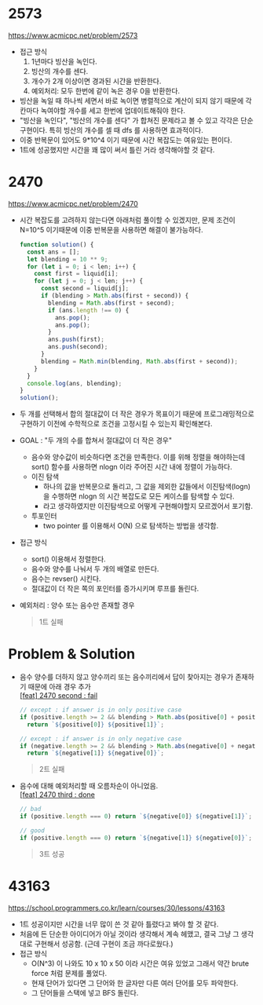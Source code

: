 # 2573

https://www.acmicpc.net/problem/2573

- 접근 방식
  1. 1년마다 빙산을 녹인다.
  2. 빙산의 개수를 센다.
  3. 개수가 2개 이상이면 경과된 시간을 반환한다.
  4. 예외처리: 모두 한번에 같이 녹은 경우 0을 반환한다.
- 빙산을 녹일 때 하나씩 세면서 바로 녹이면 병렬적으로 계산이 되지 않기 때문에 각 칸마다 녹여야할 개수를 세고 한번에 업데이트해줘야 한다.
- "빙산을 녹인다", "빙산의 개수를 센다" 가 합쳐진 문제라고 볼 수 있고 각각은 단순 구현이다. 특히 빙산의 개수를 셀 때 dfs 를 사용하면 효과적이다.
- 이중 반복문이 있어도 9\*10^4 이기 때문에 시간 복잡도는 여유있는 편이다.
- 1트에 성공했지만 시간을 꽤 많이 써서 틀린 거라 생각해야할 것 같다.

# 2470

https://www.acmicpc.net/problem/2470

- 시간 복잡도를 고려하지 않는다면 아래처럼 풀이할 수 있겠지만, 문제 조건이 N=10^5 이기때문에 이중 반복문을 사용하면 해결이 불가능하다.

  ```ts
  function solution() {
    const ans = [];
    let blending = 10 ** 9;
    for (let i = 0; i < len; i++) {
      const first = liquid[i];
      for (let j = 0; j < len; j++) {
        const second = liquid[j];
        if (blending > Math.abs(first + second)) {
          blending = Math.abs(first + second);
          if (ans.length !== 0) {
            ans.pop();
            ans.pop();
          }
          ans.push(first);
          ans.push(second);
        }
        blending = Math.min(blending, Math.abs(first + second));
      }
    }
    console.log(ans, blending);
  }
  solution();
  ```

- 두 개를 선택해서 합의 절대값이 더 작은 경우가 목표이기 때문에 프로그래밍적으로 구현하기 이전에 수학적으로 조건을 고정시킬 수 있는지 확인해본다.
- GOAL : "두 개의 수를 합쳐서 절대값이 더 작은 경우"

  - 음수와 양수값이 비슷하다면 조건을 만족한다. 이를 위해 정렬을 해야하는데 sort() 함수를 사용하면 nlogn 이라 주어진 시간 내에 정렬이 가능하다.
  - 이진 탐색
    - 하나의 값을 반복문으로 돌리고, 그 값을 제외한 값들에서 이진탐색(logn) 을 수행하면 nlogn 의 시간 복잡도로 모든 케이스를 탐색할 수 있다.
    - 라고 생각하였지만 이진탐색으로 어떻게 구현해야할지 모르겠어서 포기함.
  - 투포인터
    - two pointer 를 이용해서 O(N) 으로 탐색하는 방법을 생각함.

- 접근 방식

  - sort() 이용해서 정렬한다.
  - 음수와 양수를 나눠서 두 개의 배열로 만든다.
  - 음수는 revser() 시킨다.
  - 절대값이 더 작은 쪽의 포인터를 증가시키며 루프를 돌린다.

- 예외처리 : 양수 또는 음수만 존재할 경우

  > 1트 실패

# Problem & Solution

- 음수 양수를 더하지 않고 양수끼리 또는 음수끼리에서 답이 찾아지는 경우가 존재하기 때문에 아래 경우 추가  
  [[feat] 2470 second : fail](https://github.com/Algorithm-bbackgongdan/Almut-3rd/commit/9685c56817d2c8e1833d6d461534ef20d1e7643c)

  ```ts
  // except : if answer is in only positive case
  if (positive.length >= 2 && blending > Math.abs(positive[0] + positive[1]))
    return `${positive[0]} ${positive[1]}`;

  // except : if answer is in only negative case
  if (negative.length >= 2 && blending > Math.abs(negative[0] + negative[1]))
    return `${negative[1]} ${negative[0]}`;
  ```

  > 2트 실패

- 음수에 대해 예외처리할 때 오름차순이 아니었음.  
  [[feat] 2470 third : done](https://github.com/Algorithm-bbackgongdan/Almut-3rd/commit/cfcd7c6e1e8dac0f9b1bf125fd6fcc36775d66c5)

  ```ts
  // bad
  if (positive.length === 0) return `${negative[0]} ${negative[1]}`;
  ```

  ```ts
  // good
  if (positive.length === 0) return `${negative[1]} ${negative[0]}`;
  ```

  > 3트 성공

# 43163

https://school.programmers.co.kr/learn/courses/30/lessons/43163

- 1트 성공이지만 시간을 너무 많이 쓴 것 같아 틀렸다고 봐야 할 것 같다.
- 처음에 든 단순한 아이디어가 아닐 것이라 생각해서 계속 헤맸고, 결국 그냥 그 생각대로 구현해서 성공함. (근데 구현이 조금 까다로웠다.)
- 접근 방식
  - O(N^3) 이 나와도 10 x 10 x 50 이라 시간은 여유 있었고 그래서 약간 brute force 처럼 문제를 풀었다.
  - 현재 단어가 있다면 그 단어와 한 글자만 다른 여러 단어를 모두 파악한다.
  - 그 단어들을 스택에 넣고 BFS 돌린다.
